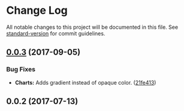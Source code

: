 # Change Log

All notable changes to this project will be documented in this file. See [standard-version](https://github.com/conventional-changelog/standard-version) for commit guidelines.

<a name="0.0.3"></a>
## [0.0.3](https://github.com/nens/ars-progress-chart/compare/v0.0.2...v0.0.3) (2017-09-05)


### Bug Fixes

* **Charts:** Adds gradient instead of opaque color. ([21fe413](https://github.com/nens/ars-progress-chart/commit/21fe413))



<a name="0.0.2"></a>
## 0.0.2 (2017-07-13)
